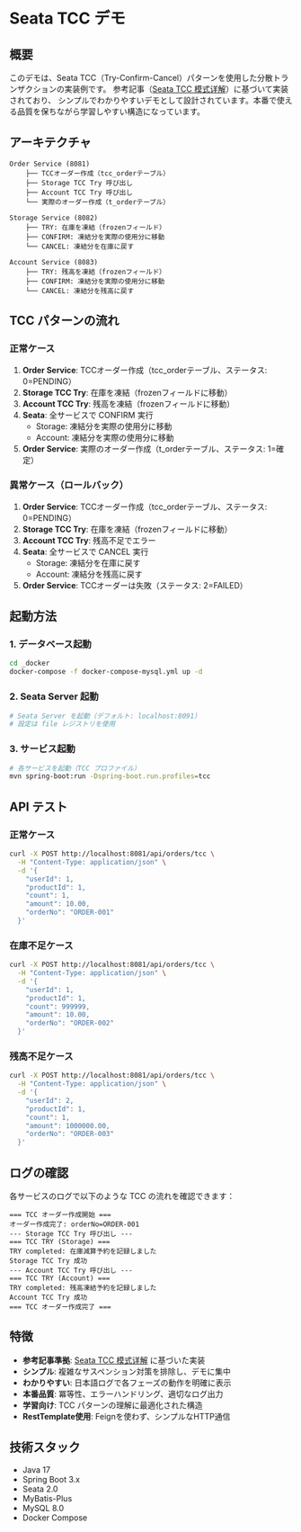 # Seata TCC デモ

## 概要

このデモは、Seata TCC（Try-Confirm-Cancel）パターンを使用した分散トランザクションの実装例です。
参考記事（[Seata TCC 模式详解](https://juejin.cn/post/7487816112626024475)）に基づいて実装されており、
シンプルでわかりやすいデモとして設計されています。本番で使える品質を保ちながら学習しやすい構造になっています。

## アーキテクチャ

```
Order Service (8081)
    ├── TCCオーダー作成（tcc_orderテーブル）
    ├── Storage TCC Try 呼び出し
    ├── Account TCC Try 呼び出し
    └── 実際のオーダー作成（t_orderテーブル）

Storage Service (8082)
    ├── TRY: 在庫を凍結（frozenフィールド）
    ├── CONFIRM: 凍結分を実際の使用分に移動
    └── CANCEL: 凍結分を在庫に戻す

Account Service (8083)
    ├── TRY: 残高を凍結（frozenフィールド）
    ├── CONFIRM: 凍結分を実際の使用分に移動
    └── CANCEL: 凍結分を残高に戻す
```

## TCC パターンの流れ

### 正常ケース
1. **Order Service**: TCCオーダー作成（tcc_orderテーブル、ステータス: 0=PENDING）
2. **Storage TCC Try**: 在庫を凍結（frozenフィールドに移動）
3. **Account TCC Try**: 残高を凍結（frozenフィールドに移動）
4. **Seata**: 全サービスで CONFIRM 実行
   - Storage: 凍結分を実際の使用分に移動
   - Account: 凍結分を実際の使用分に移動
5. **Order Service**: 実際のオーダー作成（t_orderテーブル、ステータス: 1=確定）

### 異常ケース（ロールバック）
1. **Order Service**: TCCオーダー作成（tcc_orderテーブル、ステータス: 0=PENDING）
2. **Storage TCC Try**: 在庫を凍結（frozenフィールドに移動）
3. **Account TCC Try**: 残高不足でエラー
4. **Seata**: 全サービスで CANCEL 実行
   - Storage: 凍結分を在庫に戻す
   - Account: 凍結分を残高に戻す
5. **Order Service**: TCCオーダーは失敗（ステータス: 2=FAILED）

## 起動方法

### 1. データベース起動
```bash
cd _docker
docker-compose -f docker-compose-mysql.yml up -d
```

### 2. Seata Server 起動
```bash
# Seata Server を起動（デフォルト: localhost:8091）
# 設定は file レジストリを使用
```

### 3. サービス起動
```bash
# 各サービスを起動（TCC プロファイル）
mvn spring-boot:run -Dspring-boot.run.profiles=tcc
```

## API テスト

### 正常ケース
```bash
curl -X POST http://localhost:8081/api/orders/tcc \
  -H "Content-Type: application/json" \
  -d '{
    "userId": 1,
    "productId": 1,
    "count": 1,
    "amount": 10.00,
    "orderNo": "ORDER-001"
  }'
```

### 在庫不足ケース
```bash
curl -X POST http://localhost:8081/api/orders/tcc \
  -H "Content-Type: application/json" \
  -d '{
    "userId": 1,
    "productId": 1,
    "count": 999999,
    "amount": 10.00,
    "orderNo": "ORDER-002"
  }'
```

### 残高不足ケース
```bash
curl -X POST http://localhost:8081/api/orders/tcc \
  -H "Content-Type: application/json" \
  -d '{
    "userId": 2,
    "productId": 1,
    "count": 1,
    "amount": 1000000.00,
    "orderNo": "ORDER-003"
  }'
```

## ログの確認

各サービスのログで以下のような TCC の流れを確認できます：

```
=== TCC オーダー作成開始 ===
オーダー作成完了: orderNo=ORDER-001
--- Storage TCC Try 呼び出し ---
=== TCC TRY (Storage) ===
TRY completed: 在庫減算予約を記録しました
Storage TCC Try 成功
--- Account TCC Try 呼び出し ---
=== TCC TRY (Account) ===
TRY completed: 残高凍結予約を記録しました
Account TCC Try 成功
=== TCC オーダー作成完了 ===
```

## 特徴

- **参考記事準拠**: [Seata TCC 模式详解](https://juejin.cn/post/7487816112626024475) に基づいた実装
- **シンプル**: 複雑なサスペンション対策を排除し、デモに集中
- **わかりやすい**: 日本語ログで各フェーズの動作を明確に表示
- **本番品質**: 冪等性、エラーハンドリング、適切なログ出力
- **学習向け**: TCC パターンの理解に最適化された構造
- **RestTemplate使用**: Feignを使わず、シンプルなHTTP通信

## 技術スタック

- Java 17
- Spring Boot 3.x
- Seata 2.0
- MyBatis-Plus
- MySQL 8.0
- Docker Compose
